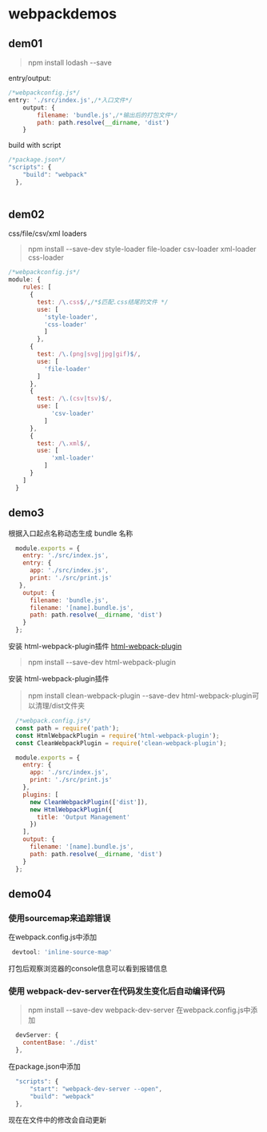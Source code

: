 # webpackdemos

## dem01

> npm install lodash --save

entry/output: 
```Javascript
/*webpackconfig.js*/
entry: './src/index.js',/*入口文件*/
    output: {
        filename: 'bundle.js',/*输出后的打包文件*/
        path: path.resolve(__dirname, 'dist')
    }
```
build with script
``` Javascript
/*package.json*/
"scripts": {
    "build": "webpack"
  },
  
```
## dem02

css/file/csv/xml loaders<br>

> npm install --save-dev style-loader file-loader csv-loader xml-loader css-loader

```Javascript
/*webpackconfig.js*/
module: {
    rules: [
      {
        test: /\.css$/,/*$匹配.css结尾的文件 */
        use: [
          'style-loader',
          'css-loader'
          ]
        },
      {
        test: /\.(png|svg|jpg|gif)$/,
        use: [
          'file-loader'
        ]
      },
      {
        test: /\.(csv|tsv)$/,
        use: [
            'csv-loader'
          ]
      },
      {
        test: /\.xml$/,
        use: [
            'xml-loader'
          ]
      }
    ]
  }
```
## demo3
根据入口起点名称动态生成 bundle 名称
```Javascript
  module.exports = {
    entry: './src/index.js',
    entry: {
      app: './src/index.js',
      print: './src/print.js'
   },
    output: {
      filename: 'bundle.js',
      filename: '[name].bundle.js',
      path: path.resolve(__dirname, 'dist')
    }
  };
```
安装 html-webpack-plugin插件 [html-webpack-plugin](https://github.com/jantimon/html-webpack-plugin)
> npm install --save-dev html-webpack-plugin


安装 html-webpack-plugin插件
> npm install clean-webpack-plugin --save-dev
html-webpack-plugin可以清理/dist文件夹

```javascript
  /*webpack.config.js*/
  const path = require('path');
  const HtmlWebpackPlugin = require('html-webpack-plugin');
  const CleanWebpackPlugin = require('clean-webpack-plugin');

  module.exports = {
    entry: {
      app: './src/index.js',
      print: './src/print.js'
    },
    plugins: [
      new CleanWebpackPlugin(['dist']),
      new HtmlWebpackPlugin({
        title: 'Output Management'
      })
    ],
    output: {
      filename: '[name].bundle.js',
      path: path.resolve(__dirname, 'dist')
    }
  };
```

## demo04

### 使用sourcemap来追踪错误

在webpack.config.js中添加
```Javascript
 devtool: 'inline-source-map' 
 ```
打包后观察浏览器的console信息可以看到报错信息

### 使用 webpack-dev-server在代码发生变化后自动编译代码

> npm install --save-dev webpack-dev-server
在webpack.config.js中添加
```Javascript
  devServer: {
    contentBase: './dist'
  },
```
在package.json中添加
``` Javascript
  "scripts": {
      "start": "webpack-dev-server --open",
      "build": "webpack"
  },
```

现在在文件中的修改会自动更新 